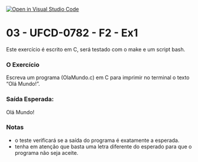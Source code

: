 [![Open in Visual Studio Code](https://classroom.github.com/assets/open-in-vscode-c66648af7eb3fe8bc4f294546bfd86ef473780cde1dea487d3c4ff354943c9ae.svg)](https://classroom.github.com/online_ide?assignment_repo_id=9733764&assignment_repo_type=AssignmentRepo)
# 03 - UFCD-0782 - F2 - Ex1
Este exercício é escrito em C, será testado com o make e um script bash.

### O Exercício
Escreva um programa (OlaMundo.c) em C para imprimir no terminal o texto “Olá Mundo!”. 

### Saída Esperada:
   
Olá Mundo!


### Notas
- o teste verificará se a saída do programa é exatamente a esperada.
- tenha em atenção que basta uma letra diferente do esperado para que o programa não seja aceite.

